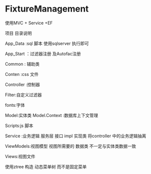 # FixtureManagement

使用MVC + Service +EF 

项目 目录说明

App_Data :sql 脚本 使用sqlserver 执行即可

App_Start ：过滤器注册 及Autofac注册

Common : 辅助类

Conten :css 文件

Controller :控制器

Filter:自定义过滤器


fonts:字体

Model:实体类
Model.Context :数据库上下文管理

Scripts:js 脚本

Service :业务逻辑 服务层 接口 impl 实现类 
         将controller 中的业务逻辑抽离

ViewModels:视图模型 视图所需要的 数据类 不一定与实体类数据一致

Views:视图文件

使用ztree 构造 动态菜单树 而不是固定菜单
